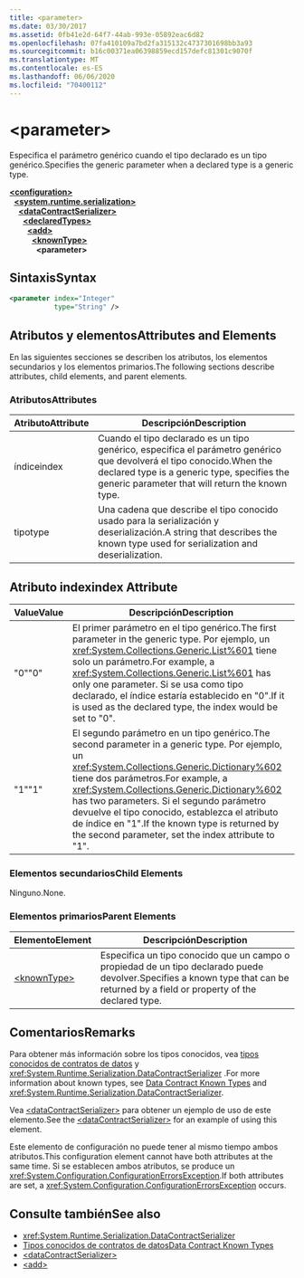 ```yaml
---
title: <parameter>
ms.date: 03/30/2017
ms.assetid: 0fb41e2d-64f7-44ab-993e-05892eac6d82
ms.openlocfilehash: 07fa410109a7bd2fa315132c4737301698bb3a93
ms.sourcegitcommit: b16c00371ea06398859ecd157defc81301c9070f
ms.translationtype: MT
ms.contentlocale: es-ES
ms.lasthandoff: 06/06/2020
ms.locfileid: "70400112"
---
```

# \<parameter>
<span data-ttu-id="6f9cf-101">Especifica el parámetro genérico cuando el tipo declarado es un tipo genérico.</span><span class="sxs-lookup"><span data-stu-id="6f9cf-101">Specifies the generic parameter when a declared type is a generic type.</span></span>  
  
[**\<configuration>**](../configuration-element.md)\
&nbsp;&nbsp;[**\<system.runtime.serialization>**](system-runtime-serialization.md)\
&nbsp;&nbsp;&nbsp;&nbsp;[**\<dataContractSerializer>**](datacontractserializer.md)\
&nbsp;&nbsp;&nbsp;&nbsp;&nbsp;&nbsp;[**\<declaredTypes>**](declaredtypes.md)\
&nbsp;&nbsp;&nbsp;&nbsp;&nbsp;&nbsp;&nbsp;&nbsp;[**\<add>**](add-of-declaredtypes-element.md)\
&nbsp;&nbsp;&nbsp;&nbsp;&nbsp;&nbsp;&nbsp;&nbsp;&nbsp;&nbsp;[**\<knownType>**](knowntype.md)\
&nbsp;&nbsp;&nbsp;&nbsp;&nbsp;&nbsp;&nbsp;&nbsp;&nbsp;&nbsp;&nbsp;&nbsp;**\<parameter>**  
  
## <a name="syntax"></a><span data-ttu-id="6f9cf-102">Sintaxis</span><span class="sxs-lookup"><span data-stu-id="6f9cf-102">Syntax</span></span>  
  
```xml  
<parameter index="Integer"
           type="String" />
```  
  
## <a name="attributes-and-elements"></a><span data-ttu-id="6f9cf-103">Atributos y elementos</span><span class="sxs-lookup"><span data-stu-id="6f9cf-103">Attributes and Elements</span></span>  
 <span data-ttu-id="6f9cf-104">En las siguientes secciones se describen los atributos, los elementos secundarios y los elementos primarios.</span><span class="sxs-lookup"><span data-stu-id="6f9cf-104">The following sections describe attributes, child elements, and parent elements.</span></span>  
  
### <a name="attributes"></a><span data-ttu-id="6f9cf-105">Atributos</span><span class="sxs-lookup"><span data-stu-id="6f9cf-105">Attributes</span></span>  
  
|<span data-ttu-id="6f9cf-106">Atributo</span><span class="sxs-lookup"><span data-stu-id="6f9cf-106">Attribute</span></span>|<span data-ttu-id="6f9cf-107">Descripción</span><span class="sxs-lookup"><span data-stu-id="6f9cf-107">Description</span></span>|  
|---------------|-----------------|  
|<span data-ttu-id="6f9cf-108">índice</span><span class="sxs-lookup"><span data-stu-id="6f9cf-108">index</span></span>|<span data-ttu-id="6f9cf-109">Cuando el tipo declarado es un tipo genérico, especifica el parámetro genérico que devolverá el tipo conocido.</span><span class="sxs-lookup"><span data-stu-id="6f9cf-109">When the declared type is a generic type, specifies the generic parameter that will return the known type.</span></span>|  
|<span data-ttu-id="6f9cf-110">tipo</span><span class="sxs-lookup"><span data-stu-id="6f9cf-110">type</span></span>|<span data-ttu-id="6f9cf-111">Una cadena que describe el tipo conocido usado para la serialización y deserialización.</span><span class="sxs-lookup"><span data-stu-id="6f9cf-111">A string that describes the known type used for serialization and deserialization.</span></span>|  
  
## <a name="index-attribute"></a><span data-ttu-id="6f9cf-112">Atributo index</span><span class="sxs-lookup"><span data-stu-id="6f9cf-112">index Attribute</span></span>  
  
|<span data-ttu-id="6f9cf-113">Value</span><span class="sxs-lookup"><span data-stu-id="6f9cf-113">Value</span></span>|<span data-ttu-id="6f9cf-114">Descripción</span><span class="sxs-lookup"><span data-stu-id="6f9cf-114">Description</span></span>|  
|-----------|-----------------|  
|<span data-ttu-id="6f9cf-115">"0"</span><span class="sxs-lookup"><span data-stu-id="6f9cf-115">"0"</span></span>|<span data-ttu-id="6f9cf-116">El primer parámetro en el tipo genérico.</span><span class="sxs-lookup"><span data-stu-id="6f9cf-116">The first parameter in the generic type.</span></span> <span data-ttu-id="6f9cf-117">Por ejemplo, un <xref:System.Collections.Generic.List%601> tiene solo un parámetro.</span><span class="sxs-lookup"><span data-stu-id="6f9cf-117">For example, a <xref:System.Collections.Generic.List%601> has only one parameter.</span></span> <span data-ttu-id="6f9cf-118">Si se usa como tipo declarado, el índice estaría establecido en "0".</span><span class="sxs-lookup"><span data-stu-id="6f9cf-118">If it is used as the declared type, the index would be set to "0".</span></span>|  
|<span data-ttu-id="6f9cf-119">"1"</span><span class="sxs-lookup"><span data-stu-id="6f9cf-119">"1"</span></span>|<span data-ttu-id="6f9cf-120">El segundo parámetro en un tipo genérico.</span><span class="sxs-lookup"><span data-stu-id="6f9cf-120">The second parameter in a generic type.</span></span> <span data-ttu-id="6f9cf-121">Por ejemplo, un <xref:System.Collections.Generic.Dictionary%602> tiene dos parámetros.</span><span class="sxs-lookup"><span data-stu-id="6f9cf-121">For example, a <xref:System.Collections.Generic.Dictionary%602> has two parameters.</span></span> <span data-ttu-id="6f9cf-122">Si el segundo parámetro devuelve el tipo conocido, establezca el atributo de índice en "1".</span><span class="sxs-lookup"><span data-stu-id="6f9cf-122">If the known type is returned by the second parameter, set the index attribute to "1".</span></span>|  
  
### <a name="child-elements"></a><span data-ttu-id="6f9cf-123">Elementos secundarios</span><span class="sxs-lookup"><span data-stu-id="6f9cf-123">Child Elements</span></span>  
 <span data-ttu-id="6f9cf-124">Ninguno.</span><span class="sxs-lookup"><span data-stu-id="6f9cf-124">None.</span></span>  
  
### <a name="parent-elements"></a><span data-ttu-id="6f9cf-125">Elementos primarios</span><span class="sxs-lookup"><span data-stu-id="6f9cf-125">Parent Elements</span></span>  
  
|<span data-ttu-id="6f9cf-126">Elemento</span><span class="sxs-lookup"><span data-stu-id="6f9cf-126">Element</span></span>|<span data-ttu-id="6f9cf-127">Descripción</span><span class="sxs-lookup"><span data-stu-id="6f9cf-127">Description</span></span>|  
|-------------|-----------------|  
|[\<knownType>](knowntype.md)|<span data-ttu-id="6f9cf-128">Especifica un tipo conocido que un campo o propiedad de un tipo declarado puede devolver.</span><span class="sxs-lookup"><span data-stu-id="6f9cf-128">Specifies a known type that can be returned by a field or property of the declared type.</span></span>|  
  
## <a name="remarks"></a><span data-ttu-id="6f9cf-129">Comentarios</span><span class="sxs-lookup"><span data-stu-id="6f9cf-129">Remarks</span></span>  
 <span data-ttu-id="6f9cf-130">Para obtener más información sobre los tipos conocidos, vea [tipos conocidos de contratos de datos](../../../wcf/feature-details/data-contract-known-types.md) y <xref:System.Runtime.Serialization.DataContractSerializer> .</span><span class="sxs-lookup"><span data-stu-id="6f9cf-130">For more information about known types, see [Data Contract Known Types](../../../wcf/feature-details/data-contract-known-types.md) and <xref:System.Runtime.Serialization.DataContractSerializer>.</span></span>  
  
 <span data-ttu-id="6f9cf-131">Vea [\<dataContractSerializer>](datacontractserializer-element.md) para obtener un ejemplo de uso de este elemento.</span><span class="sxs-lookup"><span data-stu-id="6f9cf-131">See the [\<dataContractSerializer>](datacontractserializer-element.md) for an example of using this element.</span></span>  
  
 <span data-ttu-id="6f9cf-132">Este elemento de configuración no puede tener al mismo tiempo ambos atributos.</span><span class="sxs-lookup"><span data-stu-id="6f9cf-132">This configuration element cannot have both attributes at the same time.</span></span> <span data-ttu-id="6f9cf-133">Si se establecen ambos atributos, se produce un <xref:System.Configuration.ConfigurationErrorsException>.</span><span class="sxs-lookup"><span data-stu-id="6f9cf-133">If both attributes are set, a <xref:System.Configuration.ConfigurationErrorsException> occurs.</span></span>  
  
## <a name="see-also"></a><span data-ttu-id="6f9cf-134">Consulte también</span><span class="sxs-lookup"><span data-stu-id="6f9cf-134">See also</span></span>

- <xref:System.Runtime.Serialization.DataContractSerializer>
- [<span data-ttu-id="6f9cf-135">Tipos conocidos de contratos de datos</span><span class="sxs-lookup"><span data-stu-id="6f9cf-135">Data Contract Known Types</span></span>](../../../wcf/feature-details/data-contract-known-types.md)
- [\<dataContractSerializer>](datacontractserializer-element.md)
- [\<add>](add-of-declaredtypes-element.md)
